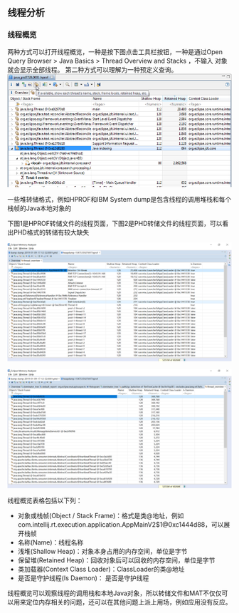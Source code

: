 ## 线程分析

### 线程概览

两种方式可以打开线程概览，一种是按下图点击工具栏按钮，一种是通过Open Query Browser > Java Basics > Thread Overview and Stacks ，不输入
对象就会显示全部线程。
第二种方式可以理解为一种预定义查询。
![screen shot of thread overview](./threads_overview.png)

一些堆转储格式，例如HPROF和IBM System dump是包含线程的调用堆栈和每个栈帧的Java本地对象的

下图1是HPROF转储文件的线程页面，下图2是PHD转储文件的线程页面，可以看出PHD格式的转储有较大缺失

![HPROF转储文件的线程页面](./1.png)

![PHD转储文件的线程页面](./2.png)

线程概览表格包括以下列：
* 对象或栈帧(Object / Stack Frame)：格式是类@地址，例如com.intellij.rt.execution.application.AppMainV2$1@0xc1444d88，可以展开栈帧
* 名称(Name)：线程名称
* 浅堆(Shallow Heap)：对象本身占用的内存空间，单位是字节
* 保留堆(Retained Heap)：回收对象后可以回收的内存空间，单位是字节
* 类加载器(Context Class Loader)：ClassLoader的类@地址
* 是否是守护线程(Is Daemon)：  是否是守护线程

线程概览可以观察线程的调用栈和本地Java对象，所以转储文件和MAT不仅仅可以用来定位内存相关的问题，还可以在其他问题上派上用场，例如应用没有反应。
